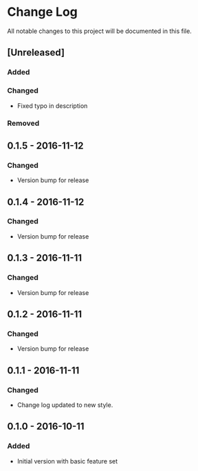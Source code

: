 # Change Log
All notable changes to this project will be documented in this file.

## [Unreleased]
### Added

### Changed
- Fixed typo in description

### Removed

## 0.1.5 - 2016-11-12
### Changed
- Version bump for release

## 0.1.4 - 2016-11-12
### Changed
- Version bump for release

## 0.1.3 - 2016-11-11
### Changed
- Version bump for release

## 0.1.2 - 2016-11-11
### Changed
- Version bump for release

## 0.1.1 - 2016-11-11
### Changed
- Change log updated to new style.

## 0.1.0 - 2016-10-11
### Added
- Initial version with basic feature set